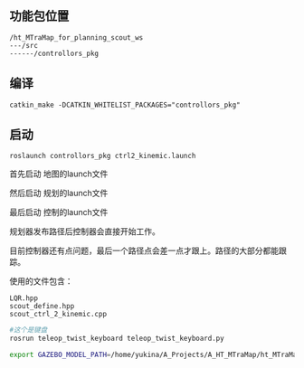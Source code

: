## 功能包位置

```
/ht_MTraMap_for_planning_scout_ws
---/src
------/controllors_pkg
```



## 编译

```
catkin_make -DCATKIN_WHITELIST_PACKAGES="controllors_pkg"
```



## 启动

```
roslaunch controllors_pkg ctrl2_kinemic.launch
```



首先启动 地图的launch文件

然后启动 规划的launch文件

最后启动 控制的launch文件

规划器发布路径后控制器会直接开始工作。

目前控制器还有点问题，最后一个路径点会差一点才跟上。路径的大部分都能跟踪。

使用的文件包含：

```
LQR.hpp
scout_define.hpp
scout_ctrl_2_kinemic.cpp
```

```bash
#这个是键盘
rosrun teleop_twist_keyboard teleop_twist_keyboard.py
```
```bash
export GAZEBO_MODEL_PATH=/home/yukina/A_Projects/A_HT_MTraMap/ht_MTraMap_for_planning_scout_ws/src/ht_terrain_MTraMap/model
```